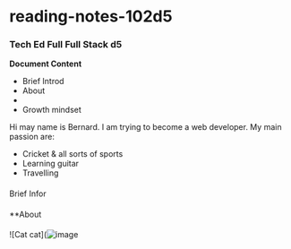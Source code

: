 # reading-notes-102d5
### Tech Ed Full  Full Stack d5  

**Document Content**  

- Brief Introd
- About
- 
- Growth mindset

Hi may name is Bernard.  I am trying to become a web developer. My main passion are:
- Cricket & all sorts of sports
- Learning guitar
- Travelling      

####    
Brief Infor
####  
**About

####  
![Cat cat](![image](https://github.com/bernardfernando/reading-notes-102d5/assets/135609352/a3c8c666-11fc-419a-a393-b8cdf5cc7713)  






